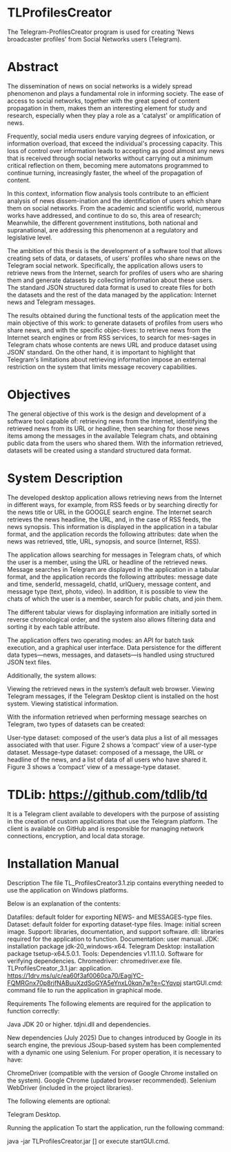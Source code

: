 # TLProfilesCreator
The Telegram-ProfilesCreator program is used for creating 'News broadcaster profiles' from Social Networks users (Telegram).

# Abstract

The dissemination of news on social networks is a widely spread phenomenon and plays a fundamental role in informing society. The ease of access to social networks, together with the great speed of content propagation in them, makes them an interesting element for study and research, especially when they play a role as a 'catalyst' or amplification of news.

Frequently, social media users endure varying degrees of infoxication, or information overload, that exceed the individual's processing capacity. This loss of control over information leads to accepting as good almost any news that is received through social networks without carrying out a minimum critical reflection on them, becoming mere automatons programmed to continue turning, increasingly faster, the wheel of the propagation of content.

In this context, information flow analysis tools contribute to an efficient analysis of news dissem-ination and the identification of users which share them on social networks. From the academic and scientific world, numerous works have addressed, and continue to do so, this area of research; Meanwhile, the different government institutions, both national and supranational, are addressing this phenomenon at a regulatory and legislative level. 

The ambition of this thesis is the development of a software tool that allows creating sets of data, or datasets, of users’ profiles who share news on the Telegram social network. Specifically, the application allows users to retrieve news from the Internet, search for profiles of users who are sharing them and generate datasets by collecting information about these users. The standard JSON structured data format is used to create files for both the datasets and the rest of the data managed by the application: Internet news and Telegram messages.

The results obtained during the functional tests of the application meet the main objective of this work: to generate datasets of profiles from users who share news, and with the specific objec-tives: to retrieve news from the Internet search engines or from RSS services, to search for mes-sages in Telegram chats whose contents are news URL and produce dataset using JSON’ standard.  On the other hand, it is important to highlight that Telegram's limitations about retrieving information impose an external restriction on the system that limits message recovery capabilities.

# Objectives

The general objective of this work is the design and development of a software tool capable of: retrieving news from the Internet, identifying the retrieved news from its URL or headline, then searching for those news items among the messages in the available Telegram chats, and obtaining public data from the users who shared them. With the information retrieved, datasets will be created using a standard structured data format.

# System Description

The developed desktop application allows retrieving news from the Internet in different ways, for example, from RSS feeds or by searching directly for the news title or URL in the GOOGLE search engine.
The Internet search retrieves the news headline, the URL, and, in the case of RSS feeds, the news synopsis. This information is displayed in the application in a tabular format, and the application records the following attributes: date when the news was retrieved, title, URL, synopsis, and source (Internet, RSS).

The application allows searching for messages in Telegram chats, of which the user is a member, using the URL or headline of the retrieved news. Message searches in Telegram are displayed in the application in a tabular format, and the application records the following attributes: message date and time, senderId, messageId, chatId, urlQuery, message content, and message type (text, photo, video). In addition, it is possible to view the chats of which the user is a member, search for public chats, and join them.

The different tabular views for displaying information are initially sorted in reverse chronological order, and the system also allows filtering data and sorting it by each table attribute.

The application offers two operating modes: an API for batch task execution, and a graphical user interface. Data persistence for the different data types—news, messages, and datasets—is handled using structured JSON text files.

Additionally, the system allows:

Viewing the retrieved news in the system’s default web browser.
Viewing Telegram messages, if the Telegram Desktop client is installed on the host system.
Viewing statistical information.

With the information retrieved when performing message searches on Telegram, two types of datasets can be created:

User-type dataset: composed of the user’s data plus a list of all messages associated with that user. Figure 2 shows a ‘compact’ view of a user-type dataset.
Message-type dataset: composed of a message, the URL or headline of the news, and a list of data of all users who have shared it. Figure 3 shows a ‘compact’ view of a message-type dataset.

# TDLib: https://github.com/tdlib/td
It is a Telegram client available to developers with the purpose of assisting in the creation of custom applications that use the Telegram platform. The client is available on GitHub and is responsible for managing network connections, encryption, and local data storage.

# Installation Manual

Description
The file TL_ProfilesCreator3.1.zip contains everything needed to use the application on Windows platforms.

Below is an explanation of the contents:

Datafiles: default folder for exporting NEWS- and MESSAGES-type files.
Dataset: default folder for exporting dataset-type files.
Image: initial screen image.
Support: libraries, documentation, and support software.
dll: libraries required for the application to function.
Documentation: user manual.
JDK: installation package jdk-20_windows-x64.
Telegram Desktop: installation package tsetup-x64.5.0.1.
Tools: Dependencies v1.11.1.0. Software for verifying dependencies.
Chromedriver: chromedriver.exe file.
TLProfilesCreator_3.1.jar: application. https://1drv.ms/u/c/ea60f3af0060ca70/EagjYC-FQMRGnx70p8rjfNABuuXzdSoGYA5eYnxL0kqn7w?e=CYqvpj
startGUI.cmd: command file to run the application in graphical mode.

Requirements
The following elements are required for the application to function correctly:

Java JDK 20 or higher.
tdjni.dll and dependencies.

New dependencies (July 2025)
Due to changes introduced by Google in its search engine, the previous JSoup-based system has been complemented with a dynamic one using Selenium. For proper operation, it is necessary to have:

ChromeDriver (compatible with the version of Google Chrome installed on the system).
Google Chrome (updated browser recommended).
Selenium WebDriver (included in the project libraries).

The following elements are optional:

Telegram Desktop.

Running the application
To start the application, run the following command:

java -jar TLProfilesCreator.jar [<options>] or execute startGUI.cmd.
